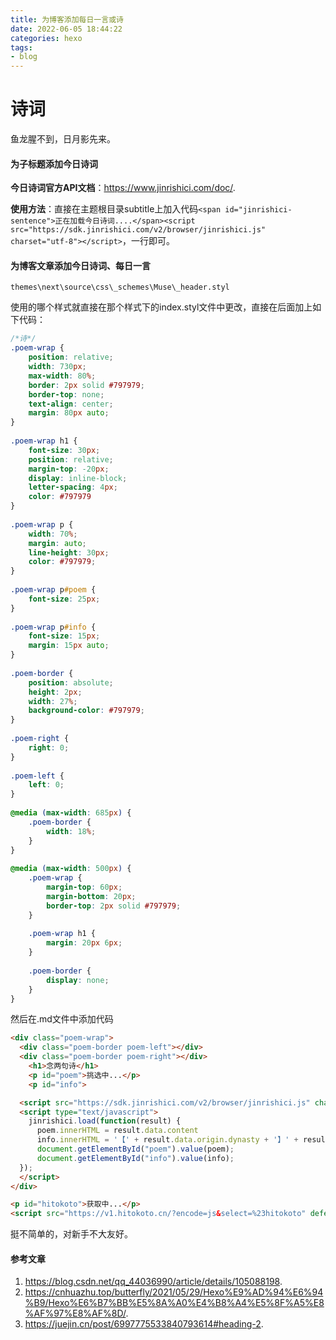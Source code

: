```yaml
---
title: 为博客添加每日一言或诗
date: 2022-06-05 18:44:22
categories: hexo
tags:
- blog
---
```


<div class="poem-wrap">
  <div class="poem-border poem-left"></div>
  <div class="poem-border poem-right"></div>
    <h1>诗词</h1>
    <div>
    <span id="jinrishici-sentence">鱼龙腥不到，日月影先来。</span></div>
<script src="https://sdk.jinrishici.com/v2/browser/jinrishici.js" charset="utf-8"></script>
</div>

<!-- more -->

#### 为子标题添加今日诗词

**今日诗词官方API文档**：<https://www.jinrishici.com/doc/>.

**使用方法**：直接在主题根目录subtitle上加入代码`<span id="jinrishici-sentence">正在加载今日诗词....</span><script src="https://sdk.jinrishici.com/v2/browser/jinrishici.js" charset="utf-8"></script>`，一行即可。

#### 为博客文章添加今日诗词、每日一言

`themes\next\source\css\_schemes\Muse\_header.styl`

使用的哪个样式就直接在那个样式下的index.styl文件中更改，直接在后面加上如下代码：

```css
/*诗*/
.poem-wrap {
    position: relative;
    width: 730px;
    max-width: 80%;
    border: 2px solid #797979;
    border-top: none;
    text-align: center;
    margin: 80px auto;
}
 
.poem-wrap h1 {
    font-size: 30px;
    position: relative;
    margin-top: -20px;
    display: inline-block;
    letter-spacing: 4px;
    color: #797979
}
 
.poem-wrap p {
    width: 70%;
    margin: auto;
    line-height: 30px;
    color: #797979;
}
 
.poem-wrap p#poem {
    font-size: 25px;
}
 
.poem-wrap p#info {
    font-size: 15px;
    margin: 15px auto;
}
 
.poem-border {
    position: absolute;
    height: 2px;
    width: 27%;
    background-color: #797979;
}
 
.poem-right {
    right: 0;
}
 
.poem-left {
    left: 0;
}
 
@media (max-width: 685px) {
    .poem-border {
        width: 18%;
    }
}
 
@media (max-width: 500px) {
    .poem-wrap {
        margin-top: 60px;
        margin-bottom: 20px;
        border-top: 2px solid #797979;
    }
 
    .poem-wrap h1 {
        margin: 20px 6px;
    }
 
    .poem-border {
        display: none;
    }
}
```

然后在.md文件中添加代码

```html
<div class="poem-wrap">
  <div class="poem-border poem-left"></div>
  <div class="poem-border poem-right"></div>
    <h1>念两句诗</h1>
    <p id="poem">挑选中...</p>
    <p id="info">

  <script src="https://sdk.jinrishici.com/v2/browser/jinrishici.js" charset="utf-8"></script>
  <script type="text/javascript">
    jinrishici.load(function(result) {
      poem.innerHTML = result.data.content
      info.innerHTML = '【' + result.data.origin.dynasty + '】' + result.data.origin.author + '《' + result.data.origin.title + '》'
      document.getElementById("poem").value(poem);
      document.getElementById("info").value(info);  
  });
  </script>
</div>
```

```html
<p id="hitokoto">获取中...</p>
<script src="https://v1.hitokoto.cn/?encode=js&select=%23hitokoto" defer></script>
```

挺不简单的，对新手不大友好。

#### 参考文章

1. <https://blog.csdn.net/qq_44036990/article/details/105088198>.
2. <https://cnhuazhu.top/butterfly/2021/05/29/Hexo%E9%AD%94%E6%94%B9/Hexo%E6%B7%BB%E5%8A%A0%E4%B8%A4%E5%8F%A5%E8%AF%97%E8%AF%8D/>.
3. <https://juejin.cn/post/6997775533840793614#heading-2>.